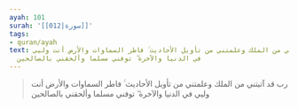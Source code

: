 ```yaml
---
ayah: 101
surah: '[[012|سورة]]'
tags:
- quran/ayah
text: رب قد آتيتني من الملك وعلمتني من تأويل الأحاديث ۚ فاطر السماوات والأرض أنت وليي
  في الدنيا والآخرة ۖ توفني مسلما وألحقني بالصالحين
---
```

> رب قد آتيتني من الملك وعلمتني من تأويل الأحاديث ۚ فاطر السماوات والأرض أنت وليي في الدنيا والآخرة ۖ توفني مسلما وألحقني بالصالحين

